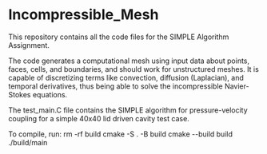 # Incompressible_Mesh

This repository contains all the code files for the SIMPLE Algorithm Assignment.

The code generates a computational mesh using input data about points, faces, cells, and boundaries, and should work for unstructured meshes. It is capable of discretizing terms like convection, diffusion (Laplacian), and temporal derivatives, thus being able to solve the incompressible Navier-Stokes equations. 

The test_main.C file contains the SIMPLE algorithm for pressure-velocity coupling for a simple 40x40 lid driven cavity test case.

To compile, run:
rm -rf build
cmake -S . -B build
cmake --build build
./build/main